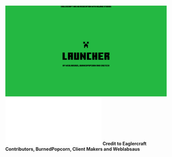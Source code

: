[![Click here to open launcher](launch.png)](./Client_Select.html)
![Servers](./servers.html)
**Credit to Eaglercraft Contributors, BurnedPopcorn, Client Makers and Weblabsaus**
